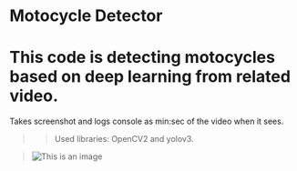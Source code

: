# Motocycle Detector
# This code is detecting motocycles based on deep learning from related video. 
Takes screenshot and logs console as min:sec of the video when it sees.
>>Used libraries: OpenCV2 and yolov3.

>![This is an image](https://media-exp1.licdn.com/dms/image/C4D22AQH8oqPsK8HVlA/feedshare-shrink_1280/0/1612108226196?e=1642636800&v=beta&t=ONgFZcuM5DmjbYz_UltZDGtexD2g_SCARDWQN5bL5aU)

